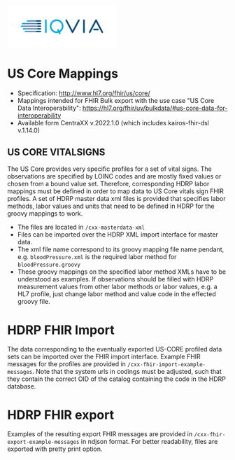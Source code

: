 <img src="/docs/images/Logo.png" width="250" alt="IQVIA Logo"/>

US Core Mappings
========================

* Specification: http://www.hl7.org/fhir/us/core/
* Mappings intended for FHIR Bulk export with the use case "US Core Data
  Interoperability": https://hl7.org/fhir/uv/bulkdata/#us-core-data-for-interoperability
* Available form CentraXX v.2022.1.0 (which includes kairos-fhir-dsl v.1.14.0)

## US CORE VITALSIGNS

The US Core provides very specific profiles for a set of vital signs. The observations are specified by LOINC codes and are mostly fixed values or
chosen from a bound value set. Therefore, corresponding HDRP labor mappings must be defined in order to map data to US Core vitals sign FHIR profiles.
A set of HDRP master data xml files is provided that specifies labor methods, labor values and units that need to be defined in HDRP for the groovy
mappings to work.

* The files are located in `/cxx-masterdata-xml`
* Files can be imported over the HDRP XML import interface for master data.
* The xml file name correspond to its groovy mapping file name pendant, e.g. `bloodPressure.xml` is the required labor method
  for `bloodPressure.groovy`
* These groovy mappings on the specified labor method XMLs have to be understood as examples. If observations should be filled with HDRP measurement
  values from other labor methods or labor values, e.g. a HL7 profile, just change labor method and value code in the effected groovy file.

# HDRP FHIR Import

The data corresponding to the eventually exported US-CORE profiled data sets can be imported over the FHIR import interface. Example FHIR messages for
the profiles are provided in `/cxx-fhir-import-example-messages`. Note that the system urls in codings must be adjusted, such that they contain the
correct OID of the catalog containing the code in the HDRP database.

# HDRP FHIR export

Examples of the resulting export FHIR messages are provided in `/cxx-fhir-export-example-messages` in ndjson format. For better readability, files are
exported with pretty print option.
